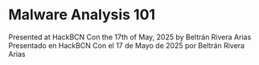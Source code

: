 # Malware Analysis 101
Presented at HackBCN Con the 17th of May, 2025 by Beltrán Rivera Arias
Presentado en HackBCN Con el 17 de Mayo de 2025 por Beltrán Rivera Arias
